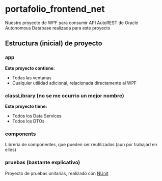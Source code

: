 # portafolio_frontend_net
Nuestro proyecto de WPF para consumir API AutoREST de Oracle Autonomous Database realizada para este proyecto

## Estructura (inicial) de proyecto
### app
**Este proyecto contiene:**
- Todas las ventanas
- Cualquier utilidad adicional, relacionada directamente al WPF

### classLibrary (no se me ocurrio un mejor nombre)
**Este proyecto tiene:**
- Todos los Data Services
- Todos los DTOs

### components
Libreria de componentes, que pueden ser reutilizados (aun por trabajarl en ellos)

### pruebas (bastante explicativo)
Proyecto de pruebas unitarias, realizado con [NUnit](https://nunit.org/)
